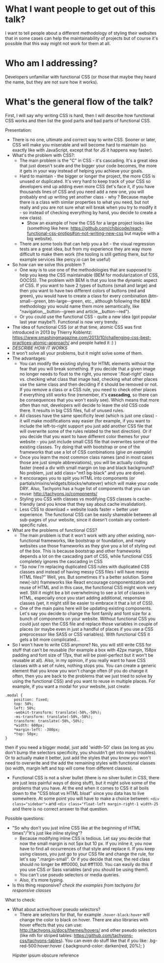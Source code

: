 What I want people to get out of this talk?
===========================================

I want to tell people about a different methodology of styling their websites that in some cases can help the maintainability of projects but of course it's possible that this way might not work for them at all.

Who am I addressing?
====================

Developers unfamiliar with functional CSS (or those that maybe they heard the name, but they are not sure how it works).

What's the general flow of the talk?
====================================

First, I will say why writing CSS is hard, then I will describe how functional CSS works and then list the good parts and bad parts of functional CSS.


Presentation:
* There is no one, ultimate and correct way to write CSS. Sooner or later, CSS will make you miserable and will become hard to maintain (so exactly like with JavaScript, except that for JS it happens way faster).
* What's the problem with CSS?:
    - The main problem is the "C" in CSS - it's cascading. It's a great idea that just doesn't scale and the bigger your code becomes, the more it gets in your way instead of helping you achieve your goals.
    - Hard to maintain - the bigger or longer the project, the more CSS is unused or duplicated. It's very hard to keep track of your CSS so developers end up adding even more CSS (let's face it, if you have thousands lines of CSS and you need add a new one, you will probably end up writing yet another class - why ? Because maybe there is a class with similar properties to what you need, but not really and you are not sure what will break when you try to modify it - so instead of checking everything by hand, you decide to create a new class).
        + Show an example of how the CSS for a large project looks like (something like here: https://github.com/chibicode/react-functional-css-protips#on-not-writing-new-css but maybe with a big website).
    - There are some tools that can help you a bit - the visual regression tests are a great idea, but from my experience they are way more difficult to make them work (the tooling is still getting there, but for example services like percy.io can be useful)
* So how can we solve this problem ?
    - One way is to use one of the methodologies that are supposed to help you keep the CSS maintainable (BEM for modularization of CSS, OOCSS). The problem with BEM is that you lose the dynamic aspect of CSS. If you want to have 2 types of buttons (small and large) and then you want to have two different colors of buttons (red and green), you would have to create a class for every combination (btn-small--green, btn-large--green, etc., although following the BEM methodology you would name them more semantically, like "navigation__button--green and article__button--red").
    - Or you could use the functional CSS - quite a new idea (got popular last year maybe?). Functional is now very trendy.
* The idea of functional CSS (or at that time, atomic CSS was first introduced in 2013 by Thierry Koblentz: https://www.smashingmagazine.com/2013/10/challenging-css-best-practices-atomic-approach/ and people hated it :) )
* *DESCRIBE HOW IT WORKS*
* It won't solve all your problems, but it might solve some of them.
* The advantages:
    - You can modify the existing styling for HTML elements without the fear that you will break something. If you decide that a given image no longer needs to float to the right, you remove '.float-right' class vs. checking what class that image had, checking what other places use the same class and then deciding if it should be removed or not. If you remove a class or a CSS rule, you need to check other places if everything still works fine (remember, it's **cascading**, so there can be consequences that you won't easily see). Which means that more often than not, developers will decide to leave the old CSS code there. It results in big CSS files, full of unused rules.
    - All classes have the same specificity level (which is just one class) - it will make modifications way easier (for example, if you want to include the left-to-right support you just add another CSS file that will overwrite some of the rules related to the text direction). Or if you decide that you want to have different color themes for your website - you just include small CSS file that overwrites some of the existing classes. Try doing that with bootstrap or one of the frameworks that use a lot of CSS combinations (*give an example*)
    - Once you learn the most common class names (and in most cases those are just simple abbreviations), you will be actually coding faster (need a div with small margin on top and black background? No problem, just add class="mt1 bg-black" and you are done).
    - It encourages you to split you HTML into components (or partials/mixins/widgets/blocks/whatever) which will make your code DRY. Also, Tachyons has a huge list of components that you can reuse: http://tachyons.io/components/
    - Styling you CSS with classes vs modifying CSS classes is cache-friendly (and you know that they say about cache invalidation).
    - Less CSS to download = website loads faster = better user experience. The functional CSS can be easily shareable between all sub-pages of your website, since it doesn't contain any content-specific rules.
* What are the problems of functional CSS?
    - The main problem is that it won't work with any other existing, non-functional frameworks, like bootstrap or foundation, and many websites use those frameworks as they give you a lot of styling out of the box. This is because bootstrap and other frameworks depends a lot on the cascading part of CSS, while functional CSS completely ignores the cascading in CSS
    - "So now I'm replacing duplicated CSS rules with duplicated CSS classes and instead of having messy CSS files I will have messy HTML files?" Well, yes. But sometimes it's a better solution. Some new(-ish) frameworks like React encourage componentization and reuse of HTML and in this case, the functional CSS might work very well. Still it might be a bit overwhelming to see a lot of classes in HTML, especially once you start adding additional, responsive classes (yet, it might still be easier to embrace it that a lot of CSS).
    - One of the main pains here will be updating existing components. Let's say you decide to change the font family and font size for a bunch of components on your website. Without functional CSS you could just open the CSS file and replace those variables in couple of places (or maybe even in just a handful of places if you use a CSS preprocessor like SASS or CSS variables). With functional CSS it gets a bit more complicated...
* So I won't have to write CSS anymore? No, you will still write CSS for stuff that can't be reusable (for example a box with 42px margin, 158px padding and font size of 17px, that will be pixel-perfect but it won't be reusable at all). Also, in my opinion, if you really want to have CSS classes with a set of rules, nothing stops you. You can create a generic element that you know you won't change often (if you do change it often, then you are back to the problems that we just tried to solve by using the functional CSS) and you want to reuse in multiple places. For example, if you want a modal for your website, just create:
```
.modal {
    position: fixed;
    top: 50%;
    left: 50%;
    -webkit-transform: translate(-50%,-50%);
    -ms-transform: translate(-50%,-50%);
    transform: translate(-50%,-50%);
    *width: 600px;
    *margin-left: -300px;
    *top: 50px;
}
```
then if you need a bigger modal, just add 'width-50' class (as long as you don't bump the selectors specificity, you shouldn't get into many troubles). Or to actually make it better, just add the styles that you know you won't need to overwrite and the add the remaining styles with functional classes (so width, margin left and top will come from different classes).
* Functional CSS is not a silver bullet (there is no silver bullet in CSS, there are just less painful ways of doing stuff), but it might solve some of the problems that you have. At the end when it comes to CSS it all boils down to the "CSS bloat vs HTML bloat" since you data has to live somewhere. At some point you will have to make a choice between:
`<div class="sidebar">` and `<div class="float-left margin-right-1 width-25` and there is no correct answer to that question.

Possible questions:
* "So why don't you just inline CSS like at the beginning of HTML times"/"It's just like inline styling"?
    - Because modifying inline CSS is tedious. Let say you decide that now the small margin is not 5px but 10 px. If you inline it, you now have to find all occurrences of that style and replace it. If you keep using classes, you just go to your CSS file and change the rule, for let's say ".margin-small". Or if you decide that now, the red class should no longer be #ff0000, but #ff1100. You can easily do this if you use CSS or Sass variables (and you should be using them!).
    - You can't use pseudo selectors or media queries.
    - Also, it's more typing.
* Is this thing responsive? *check the examples from tachyons for responsive classes*

What to check:
* What about active/hover pseudo selectors?
    - There are selectors for that, for example `.hover-black:hover` will change the color to black on hover. There are also libraries with hover effects that you can use: http://tachyons.io/docs/themes/hovers/ and other pseudo selectors (like nth for striped tables: https://github.com/tachyons-css/tachyons-tables). You can even do stuff like that if you like:
    .bg-red-500\:hover:hover {
     background-color: darken(red, 20%);
    }
    <p class=”bg-red-400 bg-red-500:hover”>
      Hipster ipsum obscure reference
    </p>
